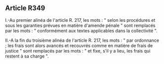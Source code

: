 Article R349
----
I.-Au premier alinéa de l'article R. 217, les mots : " selon les procédures et
sous les garanties prévues en matière d'amende pénale " sont remplacés par les
mots : " conformément aux textes applicables dans la collectivité ".

II.-A la fin du troisième alinéa de l'article R. 217, les mots : " par
ordonnance ; les frais sont alors avancés et recouvrés comme en matière de frais
de justice " sont remplacés par les mots : " et fixe, s'il y a lieu, les frais
qui restent à sa charge ".
